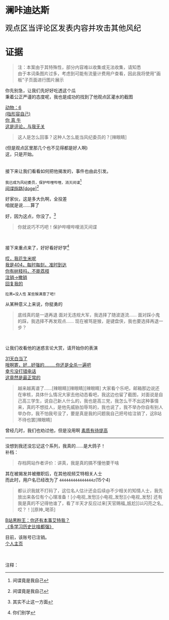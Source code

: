 # 澜咔迪达斯
<font face="黑体" color=black size=5>观点区当评论区发表内容并攻击其他风纪</font>

# 证据
> 注：本案由于其特殊性，部分内容难以收集或无法收集，请知悉<br>
> 由于本词条图片过多，考虑到可能有流量计费用户查看，因此我将使用"画板"子页面进行图片展示

你先别急，让我们先好好吃透这个瓜<br>
秉着公正严谨的态度呢，我也是成功的找到了他观点区灌水的截图<br>

[动物：6](https://qg46.github.io/drawingboard/20230416/e9845bef3d6f59f8fbfc1ca02a1b11a2631156541)<br>
[(指形容自己)](https://qg46.github.io/drawingboard/20230416/f5e5e07303317084e815e16444ebc4d3631156541)<br>
[你 真 牛](https://qg46.github.io/drawingboard/20230416/a4f5f64f806e8f9db438e2e18b9c4043631156541)<br>
[这是评论，与我无关](https://qg46.github.io/drawingboard/20230416/2ef10e004e617d84a77b68ad90f99de0631156541)

> 这人是怎么回事？这种人怎么能当风纪委员的？[辣眼睛]

(但是观点区里那几个也不见得都是好人啊)<br>
这，只是开始。<br>
<br>
<br>
接下来让我们看看如何把他揭发的，事件也由此引发。<br>

`` 我已成为风纪委员，保护哔哩哔哩，消灭间谍 ``[^1]<br>
[间谍指路[doge]](https://qg46.github.io/drawingboard/20230416/3d973b8b01b51fba0608996ee58913c3631156541)[^1]<br>

好家伙，这是多大仇啊，全投差<br>
咱就是说……算了<br>

好，因为这点，你没了。[^2]

> 你就说巧不巧吧！保护哔哩哔哩消灭间谍

<br>

接下来重点来了，好好看好好学[^3]

[哎，我花生米呢](https://qg46.github.io/drawingboard/20230413/3738d3af12d25db295a120f0981fd0bc631156541)<br>
[我是404，每时每刻，准时到达](https://qg46.github.io/drawingboard/20230413/706eaa3c8352067e25e93eed57516c8c631156541)<br>
[你有树枝吗，不能荔枝](https://qg46.github.io/drawingboard/20230413/8eaaeef7f74e202043e56b8deb4898ba631156541)<br>
[注销->撤销](https://qg46.github.io/drawingboard/20230416/53ef0b8d0922bdb01a464487939587ac631156541)<br>
[回复我的](https://qg46.github.io/drawingboard/20230416/dbe87463e18b5377ecee4bdb329634a1631156541)


`` 拉黑=没人性 ``
`` 某些猴满意了吧! ``

从某种意义上来说，你挺勇的

> 底线真的是一退再退
> 面对无违规大军，我选择了随波逐流……
> 面对踩小鬼的踩，我选择不再发观点……
> 现在被骂是猴，是键盘侠，我也要选择再退一步？

<br>

让我们收看他的迷惑言论大赏，请开始你的表演

[31天白当了](https://qg46.github.io/drawingboard/20230413/178539a9d9286e3acdba6f0b4d6dbf3d631156541)<br>
[哦啊寄，好…好强的………你还是全杀一遍吧](https://qg46.github.io/drawingboard/20230413/3e53524a8642c1118db21262d7ca8848631156541)<br>
[幸亏没打错电话](https://qg46.github.io/drawingboard/20230413/e1a34f191d22fd1214aa71744a7a56dc631156541)<br>
[这竟然是最正常的](https://qg46.github.io/drawingboard/20230413/e9ca6299e088e7c76bf978ccc50730fb631156541)

> 越来越离谱了……[辣眼睛][辣眼睛][辣眼睛]
> 大家看个乐吧，邮箱那边说还在审核，具体什么情况大家去他动态看吧，我这边也留了截图，对面说是自己高三学生，说自己新人什么的，我也是高三党，我怎么干不出这种事情来，真的不想挂人，是他先威胁加辱骂的，我也说了，我不举办你自有别人举办你，我不怕我号没了，要是真是我的问题我自己把号给注销了，这B站不待也罢[辣眼睛]


曾经几时，我们也劝过他，但是没用啊
[素质有待提高](https://qg46.github.io/drawingboard/20230413/8cc16b3ff35c9c513aee445bd6971103631156541)


_________________

没想到我还没忘记这个系列，我真的……是大鸽子！<br>
补档：
> 存档网站作者评价：讲真，我是真的搞不懂他要干啥

其在被揭发并被撤职后，在其他视频艾特相关人士<br>
而此时，用户名已经改为了 ``444444444444444z``(15个4)<br>

> 都认识我就不打码了，这位名人估计还会后续@不少相关的知情人士，我先放出来各位有个心理准备！[小电视_发愁][小电视_发愁][小电视_发愁]
> 还有我是真的不记得他谁了，看了半天才反应过来[天官赐福_尴尬][以闪亮之名_哎？！][原神_喝茶]

[B站黑粉王：你还有本事艾特我？](https://qg46.github.io/drawingboard/20230519/8492de44e58f003f36945e2871f080dd370798935.jpg)<br>
[《多学习历史比啥都强》](https://qg46.github.io/drawingboard/20230519/7954d3a22d5bb7a47ea610c982ebc1e2370798935.jpg)<br>

目前，该账号已注销。<br>
[个人主页]()

<br>
<br>
注释：

[^1]: 间谍竟是我自己
[^2]: 其实不止这一方面
[^3]: 你们别学
